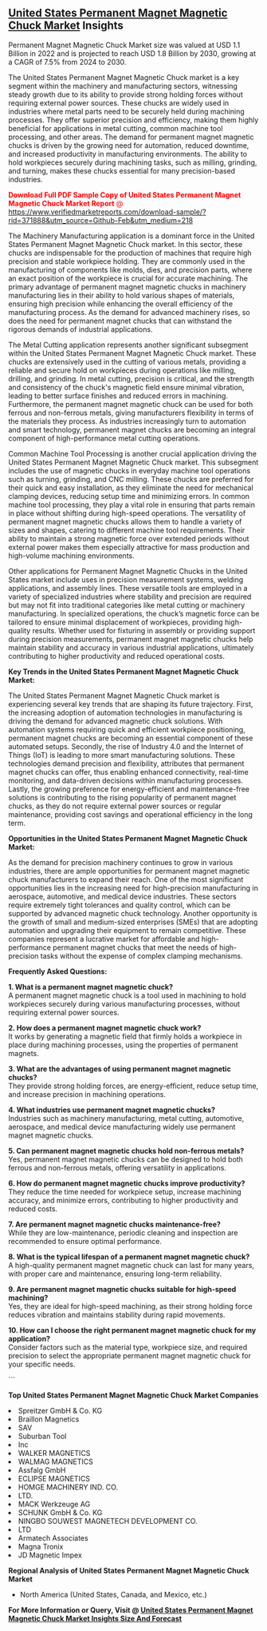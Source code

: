 <h2><a href="https://www.verifiedmarketreports.com/download-sample/?rid=371888&amp;utm_source=Github-Feb&amp;utm_medium=218" target="_blank">United States Permanent Magnet Magnetic Chuck Market</a> Insights</h2><p>Permanent Magnet Magnetic Chuck Market size was valued at USD 1.1 Billion in 2022 and is projected to reach USD 1.8 Billion by 2030, growing at a CAGR of 7.5% from 2024 to 2030.</p><p> <p>The United States Permanent Magnet Magnetic Chuck market is a key segment within the machinery and manufacturing sectors, witnessing steady growth due to its ability to provide strong holding forces without requiring external power sources. These chucks are widely used in industries where metal parts need to be securely held during machining processes. They offer superior precision and efficiency, making them highly beneficial for applications in metal cutting, common machine tool processing, and other areas. The demand for permanent magnet magnetic chucks is driven by the growing need for automation, reduced downtime, and increased productivity in manufacturing environments. The ability to hold workpieces securely during machining tasks, such as milling, grinding, and turning, makes these chucks essential for many precision-based industries.</p> <p><p><span class=""><span style="color: #ff0000;"><strong>Download Full PDF Sample Copy of United States Permanent Magnet Magnetic Chuck Market Report</strong> @ </span><a href="https://www.verifiedmarketreports.com/download-sample/?rid=371888&amp;utm_source=Github-Feb&amp;utm_medium=218" target="_blank">https://www.verifiedmarketreports.com/download-sample/?rid=371888&amp;utm_source=Github-Feb&amp;utm_medium=218</a></span></p></p> <p>The Machinery Manufacturing application is a dominant force in the United States Permanent Magnet Magnetic Chuck market. In this sector, these chucks are indispensable for the production of machines that require high precision and stable workpiece holding. They are commonly used in the manufacturing of components like molds, dies, and precision parts, where an exact position of the workpiece is crucial for accurate machining. The primary advantage of permanent magnet magnetic chucks in machinery manufacturing lies in their ability to hold various shapes of materials, ensuring high precision while enhancing the overall efficiency of the manufacturing process. As the demand for advanced machinery rises, so does the need for permanent magnet chucks that can withstand the rigorous demands of industrial applications. <p>The Metal Cutting application represents another significant subsegment within the United States Permanent Magnet Magnetic Chuck market. These chucks are extensively used in the cutting of various metals, providing a reliable and secure hold on workpieces during operations like milling, drilling, and grinding. In metal cutting, precision is critical, and the strength and consistency of the chuck's magnetic field ensure minimal vibration, leading to better surface finishes and reduced errors in machining. Furthermore, the permanent magnet magnetic chuck can be used for both ferrous and non-ferrous metals, giving manufacturers flexibility in terms of the materials they process. As industries increasingly turn to automation and smart technology, permanent magnet chucks are becoming an integral component of high-performance metal cutting operations. <p>Common Machine Tool Processing is another crucial application driving the United States Permanent Magnet Magnetic Chuck market. This subsegment includes the use of magnetic chucks in everyday machine tool operations such as turning, grinding, and CNC milling. These chucks are preferred for their quick and easy installation, as they eliminate the need for mechanical clamping devices, reducing setup time and minimizing errors. In common machine tool processing, they play a vital role in ensuring that parts remain in place without shifting during high-speed operations. The versatility of permanent magnet magnetic chucks allows them to handle a variety of sizes and shapes, catering to different machine tool requirements. Their ability to maintain a strong magnetic force over extended periods without external power makes them especially attractive for mass production and high-volume machining environments. <p>Other applications for Permanent Magnet Magnetic Chucks in the United States market include uses in precision measurement systems, welding applications, and assembly lines. These versatile tools are employed in a variety of specialized industries where stability and precision are required but may not fit into traditional categories like metal cutting or machinery manufacturing. In specialized operations, the chuck’s magnetic force can be tailored to ensure minimal displacement of workpieces, providing high-quality results. Whether used for fixturing in assembly or providing support during precision measurements, permanent magnet magnetic chucks help maintain stability and accuracy in various industrial applications, ultimately contributing to higher productivity and reduced operational costs.</p> <p><strong>Key Trends in the United States Permanent Magnet Magnetic Chuck Market:</strong></p> <p>The United States Permanent Magnet Magnetic Chuck market is experiencing several key trends that are shaping its future trajectory. First, the increasing adoption of automation technologies in manufacturing is driving the demand for advanced magnetic chuck solutions. With automation systems requiring quick and efficient workpiece positioning, permanent magnet chucks are becoming an essential component of these automated setups. Secondly, the rise of Industry 4.0 and the Internet of Things (IoT) is leading to more smart manufacturing solutions. These technologies demand precision and flexibility, attributes that permanent magnet chucks can offer, thus enabling enhanced connectivity, real-time monitoring, and data-driven decisions within manufacturing processes. Lastly, the growing preference for energy-efficient and maintenance-free solutions is contributing to the rising popularity of permanent magnet chucks, as they do not require external power sources or regular maintenance, providing cost savings and operational efficiency in the long term.</p> <p><strong>Opportunities in the United States Permanent Magnet Magnetic Chuck Market:</strong></p> <p>As the demand for precision machinery continues to grow in various industries, there are ample opportunities for permanent magnet magnetic chuck manufacturers to expand their reach. One of the most significant opportunities lies in the increasing need for high-precision manufacturing in aerospace, automotive, and medical device industries. These sectors require extremely tight tolerances and quality control, which can be supported by advanced magnetic chuck technology. Another opportunity is the growth of small and medium-sized enterprises (SMEs) that are adopting automation and upgrading their equipment to remain competitive. These companies represent a lucrative market for affordable and high-performance permanent magnet chucks that meet the needs of high-precision tasks without the expense of complex clamping mechanisms.</p> <p><strong>Frequently Asked Questions:</strong></p> <p><strong>1. What is a permanent magnet magnetic chuck?</strong><br> A permanent magnet magnetic chuck is a tool used in machining to hold workpieces securely during various manufacturing processes, without requiring external power sources.</p> <p><strong>2. How does a permanent magnet magnetic chuck work?</strong><br> It works by generating a magnetic field that firmly holds a workpiece in place during machining processes, using the properties of permanent magnets.</p> <p><strong>3. What are the advantages of using permanent magnet magnetic chucks?</strong><br> They provide strong holding forces, are energy-efficient, reduce setup time, and increase precision in machining operations.</p> <p><strong>4. What industries use permanent magnet magnetic chucks?</strong><br> Industries such as machinery manufacturing, metal cutting, automotive, aerospace, and medical device manufacturing widely use permanent magnet magnetic chucks.</p> <p><strong>5. Can permanent magnet magnetic chucks hold non-ferrous metals?</strong><br> Yes, permanent magnet magnetic chucks can be designed to hold both ferrous and non-ferrous metals, offering versatility in applications.</p> <p><strong>6. How do permanent magnet magnetic chucks improve productivity?</strong><br> They reduce the time needed for workpiece setup, increase machining accuracy, and minimize errors, contributing to higher productivity and reduced costs.</p> <p><strong>7. Are permanent magnet magnetic chucks maintenance-free?</strong><br> While they are low-maintenance, periodic cleaning and inspection are recommended to ensure optimal performance.</p> <p><strong>8. What is the typical lifespan of a permanent magnet magnetic chuck?</strong><br> A high-quality permanent magnet magnetic chuck can last for many years, with proper care and maintenance, ensuring long-term reliability.</p> <p><strong>9. Are permanent magnet magnetic chucks suitable for high-speed machining?</strong><br> Yes, they are ideal for high-speed machining, as their strong holding force reduces vibration and maintains stability during rapid movements.</p> <p><strong>10. How can I choose the right permanent magnet magnetic chuck for my application?</strong><br> Consider factors such as the material type, workpiece size, and required precision to select the appropriate permanent magnet magnetic chuck for your specific needs.</p> ```</p><p><strong>Top United States Permanent Magnet Magnetic Chuck Market Companies</strong></p><div data-test-id=""><p><li>Spreitzer GmbH & Co. KG</li><li> Braillon Magnetics</li><li> SAV</li><li> Suburban Tool</li><li> Inc</li><li> WALKER MAGNETICS</li><li> WALMAG MAGNETICS</li><li> Assfalg GmbH</li><li> ECLIPSE MAGNETICS</li><li> HOMGE MACHINERY IND. CO.</li><li> LTD.</li><li> MACK Werkzeuge AG</li><li> SCHUNK GmbH & Co. KG</li><li> NINGBO SOUWEST MAGNETECH DEVELOPMENT CO.</li><li>LTD</li><li> Armatech Associates</li><li> Magna Tronix</li><li> JD Magnetic Impex</li></p><div><strong>Regional Analysis of&nbsp;United States Permanent Magnet Magnetic Chuck Market</strong></div><ul><li dir="ltr"><p dir="ltr">North America&nbsp;(United States, Canada, and Mexico, etc.)</p></li></ul><p><strong>For More Information or Query, Visit @&nbsp;</strong><strong><a href="https://www.verifiedmarketreports.com/product/permanent-magnet-magnetic-chuck-market/?utm_source=Github-Feb&amp;utm_medium=218" target="_blank">United States Permanent Magnet Magnetic Chuck Market Insights Size And Forecast</a></strong></p></div>
